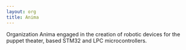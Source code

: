 ```yaml
---
layout: org
title: Anima
---
```

Organization Anima engaged in the creation of robotic devices for the puppet theater, based STM32 and LPC microcontrollers.
